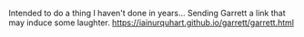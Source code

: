 Intended to do a thing I haven't done in years... Sending Garrett a link that may induce some laughter. https://iainurquhart.github.io/garrett/garrett.html 
